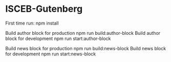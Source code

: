 # ISCEB-Gutenberg

First time run: npm install

Build author block for production  npm run build:author-block
Build author block for development npm run start:author-block

Build news block for production  npm run build:news-block
Build news block for development npm run start:news-block